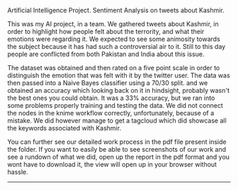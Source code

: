 Artificial Intelligence Project.
Sentiment Analysis on tweets about Kashmir. 

This was my AI project, in a team. We gathered tweets about Kashmir, in order to highlight how people felt about the terrority, and what their emotions were regarding it. We expected to see some animosity towards the subject because it has had such a controversial air to it. 
Still to this day people are conflicted from both Pakistan and India about this issue. 

The dataset was obtained and then rated on a five point scale in order to distinguish the emotion that was felt with it by the twitter user. 
The data was then passed into a Naive Bayes classifier using a 70/30 split. and we obtained an accuracy which looking back on it in hindsight, probably wasn't the best ones you could obtain. It was a 33% accuracy, but we ran into some problems properly training and testing the data. We did not connect the nodes in the knime workflow correctly, unfortunately, because of a mistake. 
We did however manage to get a tagcloud which did showcase all the keywords associated with Kashmir. 

You can further see our detailed work process in the pdf file present inside the folder. 
If you want to easily be able to see screenshots of our work and see a rundown of what we did, open up the report in the pdf format and you wont have to download it, the view will open up in your browser without hassle.

-------
